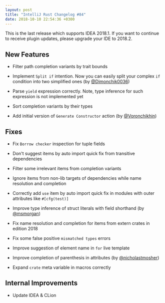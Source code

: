 ```yaml
---
layout: post
title: "IntelliJ Rust Changelog #84"
date: 2018-10-10 22:54:36 +0300
---
```



This is the last release which supports IDEA 2018.1. If you want to continue to 
receive plugin updates, please upgrade your IDE to 2018.2.

## New Features

* Filter path completion variants by trait bounds

* Implement `Split if` intention. Now you can easily split 
your complex `if` condition into two simplified ones (by [@Dimonchik0036])

* Parse `yield` expression correctly. Note, type inference for such expression is not implemented yet

* Sort completion variants by their types

* Add initial version of `Generate Constructor` action (by [@Voronchikhin])

## Fixes

* Fix `Borrow checker` inspection for tuple fields

* Don't suggest items by auto import quick fix from transitive dependencies

* Filter some irrelevant items from completion variants

* Ignore items from non-lib targets of dependencies while name resolution and completion

* Correctly add `use` item by auto import quick fix in modules with outer attributes like `#[cfg(test)]`

* Improve type inference of struct literals with field shorthand (by [@msmorgan])

* Fix name resolution and completion for items from extern crates in edition 2018

* Fix some false positive `mismatched types` errors

* Improve suggestion of element name in `for` live template

* Improve completion of parenthesis in attributes (by [@nicholastmosher])

* Expand `crate` meta variable in macros correctly

## Internal Improvements

* Update IDEA & CLion




[@Dimonchik0036]: https://github.com/Dimonchik0036
[@Voronchikhin]: https://github.com/Voronchikhin
[@msmorgan]: https://github.com/msmorgan
[@nicholastmosher]: https://github.com/nicholastmosher
